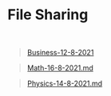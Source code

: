 

# File Sharing

<br>

>[Business-12-8-2021](markdown/Business-12-8-2021)

>[Math-16-8-2021.md](/markdown/Math-16-8-2021)

>[Physics-14-8-2021.md](/markdown/Physics-14-8-2021)

